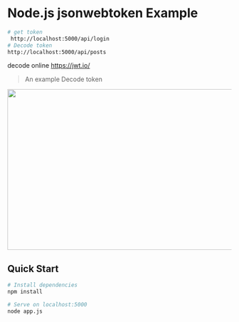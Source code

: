 # Node.js jsonwebtoken Example
``` bash
# get token
 http://localhost:5000/api/login
# Decode token
http://localhost:5000/api/posts

```
decode online
https://jwt.io/
> An example Decode token
<img style="-webkit-user-select: none;margin: auto;cursor: zoom-in;" src="https://lh3.googleusercontent.com/pomieIR0MrxX-pXhr5qPDO3vGi8uufPLa51BFnEr9NoScVlgWls-97YewknitMqGSm2u-SDKNsaat6GryvCCDAXVinjP-a6Ww3eacE-emjmDdkw7sQlChLaPhMmdS54BOSCMAR6cQv0fIhhajA9vEsb-3TQJyJKcWb8JCyuICrLsvHKIGdaM2SgeFB_P-Omh9rii06xxjmcTvP9CxLepKzJivxR_gPiIi1JlXv7L9GeF5tRXVsCQhkFigYdEXp9gha1lU2OLUpk9arFWJbb3v8X44AstfRD62txb0v1TNhdYDlT0Qgnk9xws1SGZ4y-KuGWBtqvbrtckrOC9DgUGjEldgvdwkKSDBNZSy5hDenfnUSohcGA6hTwEMd81obIbLshy5DkoIGhMIm0v9fPsTdH_IuK0oesTGsKz1zgZ6T0onCJbYy5w0NEKzBRFrSvurroew7Z2IPa6Cmv23fj4g-g0dMuc3VuFGkwwe0UY11UqPpvpp_C4IBrf1NLu5PTPO9FAD1uQrtQkVdV4of6CKEdej3QbHYlw1QBE3U_40MSFKJLO3urkfTmvIiHTU58nvjPodTebHe9obfhj1EA_GfvnxHe3ADzukjJYxqQOT1axJdOtCA_8oIDwkL9Gcq_50mBbkCaV3tlUk4yXWicD9YrRxehQXiRwTrqUgTHwqeuEA9YLRst7qHj1Qz69VxDOWoF9=w1920-h953-ft" width="668" height="361">

## Quick Start

``` bash
# Install dependencies
npm install

# Serve on localhost:5000
node app.js
```

